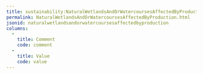 ```yaml
---
title: sustainability:NaturalWetlandsAndOrWatercoursesAffectedByProduction
permalink: NaturalWetlandsAndOrWatercoursesAffectedByProduction.html
jsonid: naturalwetlandsandorwatercoursesaffectedbyproduction
columns:
  - 
    title: Comment
    code: comment
  - 
    title: Value
    code: value
---
```

